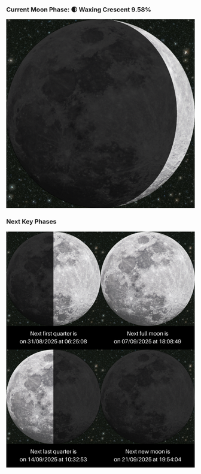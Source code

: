### Current Moon Phase: 🌒 Waxing Crescent 9.58%
![Moon Phase](moonphase.png)
### Next Key Phases
![Gallery](gallery.png)